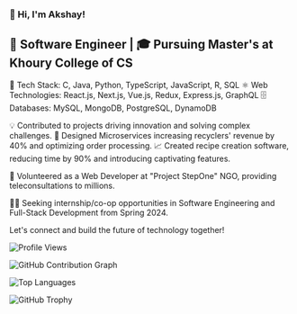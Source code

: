 <!-- @format -->

### 👋 Hi, I'm Akshay!

## 💼 Software Engineer | 🎓 Pursuing Master's at Khoury College of CS

🔧 Tech Stack: C, Java, Python, TypeScript, JavaScript, R, SQL
⚛️ Web Technologies: React.js, Next.js, Vue.js, Redux, Express.js, GraphQL
🗄️ Databases: MySQL, MongoDB, PostgreSQL, DynamoDB

💡 Contributed to projects driving innovation and solving complex challenges.
🚀 Designed Microservices increasing recyclers' revenue by 40% and optimizing order processing.
📈 Created recipe creation software, reducing time by 90% and introducing captivating features.

🌱 Volunteered as a Web Developer at "Project StepOne" NGO, providing teleconsultations to millions.

👨‍💻 Seeking internship/co-op opportunities in Software Engineering and Full-Stack Development from Spring 2024.

Let's connect and build the future of technology together!

![Profile Views](https://komarev.com/ghpvc/?gsakshay)

![GitHub Contribution Graph](https://github-readme-streak-stats.herokuapp.com/?user=gsakshay)

![Top Languages](https://github-readme-stats.vercel.app/api/top-langs/?username=gsakshay&layout=compact)

![GitHub Trophy](https://github-profile-trophy.vercel.app/?username=gsakshay)
